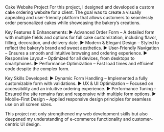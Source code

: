 Cake Website Project 
For this project, I designed and developed a custom cake ordering website for a client. The goal was to create a visually appealing and user-friendly platform that allows customers to seamlessly order personalized cakes while showcasing the bakery’s creations.

Key Features & Enhancements:
▶ Advanced Order Form – A detailed form with multiple fields and options for full cake customization, including flavor, filling, decoration, and delivery date.
▶ Modern & Elegant Design – Styled to reflect the bakery’s brand and sweet aesthetics.
▶ User-Friendly Navigation – Ensures a smooth and intuitive browsing and ordering experience.
▶ Responsive Layout – Optimized for all devices, from desktops to smartphones.
▶ Performance Optimization – Fast load times and efficient code despite the complex form.

Key Skills Developed:
▶ Dynamic Form Handling – Implemented a fully customizable form with validations.
▶ UX & UI Optimization – Focused on accessibility and an intuitive ordering experience.
▶ Performance Tuning – Ensured the site remains fast and responsive with multiple form options.
▶ Mobile-First Design – Applied responsive design principles for seamless use on all screen sizes.

This project not only strengthened my web development skills but also deepened my understanding of e-commerce functionality and customer-centric UI design. 
